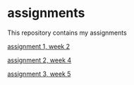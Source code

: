 # assignments
This repository contains my assignments 

[assignment 1, week 2](https://github.com/BenjaminIb/assignments/blob/master/Assignment_week_2.ipynb)

[assignment 2, week 4](https://github.com/BenjaminIb/assignments/blob/master/Assignment_week_4.ipynb)

[assignment 3, week 5](https://github.com/BenjaminIb/assignments/blob/master/Assignment_week_5.ipynb)
